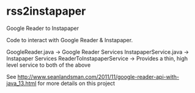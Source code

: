 rss2instapaper
==============

Google Reader to Instapaper

Code to interact with Google Reader & Instapaper.

GoogleReader.java -> Google Reader Services
InstapaperService.java -> Instapaper Services
ReaderToInstapaperService -> Provides a thin, high level service to both of the above

See http://www.seanlandsman.com/2011/11/google-reader-api-with-java_13.html for more details on this project
 